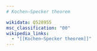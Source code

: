 ```yaml
---
# Kochen–Specker theorem

wikidata: Q528955
msc_classification: "00"
wikipedia_links:
  - "[[Kochen–Specker theorem]]"
---
```

